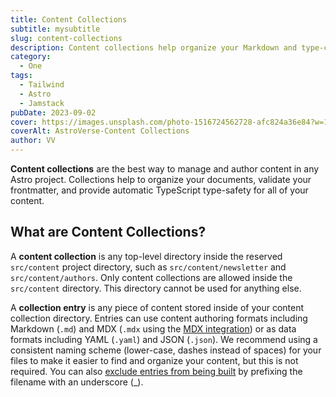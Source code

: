 ```yaml
---
title: Content Collections
subtitle: mysubtitle
slug: content-collections
description: Content collections help organize your Markdown and type-check your frontmatter with schemas.
category:
  - One
tags:
  - Tailwind
  - Astro
  - Jamstack
pubDate: 2023-09-02
cover: https://images.unsplash.com/photo-1516724562728-afc824a36e84?w=1960&h=1102&auto=format&fit=crop&q=60&ixlib=rb-4.0.3&ixid=M3wxMjA3fDB8MHxzZWFyY2h8MzZ8fGJsYWNrfGVufDB8MHwwfHx8Mg%3D%3D
coverAlt: AstroVerse-Content Collections
author: VV
---
```


**Content collections** are the best way to manage and author content in any Astro project. Collections help to organize your documents, validate your frontmatter, and provide automatic TypeScript type-safety for all of your content.

## What are Content Collections?

A **content collection** is any top-level directory inside the reserved `src/content` project directory, such as `src/content/newsletter` and `src/content/authors`. Only content collections are allowed inside the `src/content` directory. This directory cannot be used for anything else.

A **collection entry** is any piece of content stored inside of your content collection directory. Entries can use content authoring formats including Markdown (`.md`) and MDX (`.mdx` using the [MDX integration](/en/guides/integrations-guide/mdx/)) or as data formats including YAML (`.yaml`) and JSON (`.json`). We recommend using a consistent naming scheme (lower-case, dashes instead of spaces) for your files to make it easier to find and organize your content, but this is not required. You can also [exclude entries from being built](/en/core-concepts/routing/#excluding-pages) by prefixing the filename with an underscore (\_).
